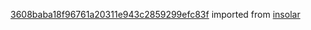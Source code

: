 [3608baba18f96761a20311e943c2859299efc83f](https://github.com/insolar/insolar/commit/3608baba18f96761a20311e943c2859299efc83f) imported from [insolar](https://github.com/insolar/insolar)
